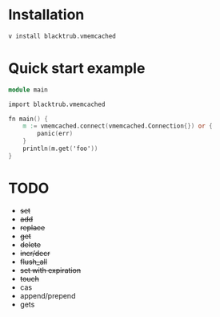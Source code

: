 # Installation
```bash
v install blacktrub.vmemcached
```

# Quick start example
```v
module main

import blacktrub.vmemcached

fn main() {
    m := vmemcached.connect(vmemcached.Connection{}) or {
        panic(err)
    }
    println(m.get('foo'))
}
```

# TODO
- ~~set~~
- ~~add~~
- ~~replace~~
- ~~get~~
- ~~delete~~
- ~~incr/decr~~
- ~~flush_all~~
- ~~set with expiration~~
- ~~touch~~
- cas
- append/prepend
- gets
